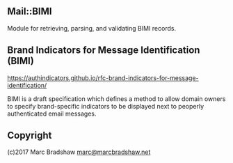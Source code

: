Mail::BIMI
----------

Module for retrieving, parsing, and validating BIMI records.

Brand Indicators for Message Identification (BIMI)
--------------------------------------------------

https://authindicators.github.io/rfc-brand-indicators-for-message-identification/

BIMI is a draft specification which defines a method to allow domain owners to specify
brand-specific indicators to be displayed next to peoperly authenticated email messages.

Copyright
---------

(c)2017 Marc Bradshaw <marc@marcbradshaw.net>


